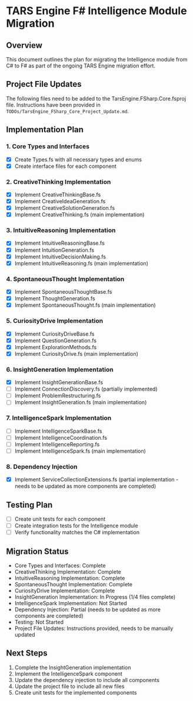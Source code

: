 ﻿# TARS Engine F# Intelligence Module Migration

## Overview
This document outlines the plan for migrating the Intelligence module from C# to F# as part of the ongoing TARS Engine migration effort.

## Project File Updates
The following files need to be added to the TarsEngine.FSharp.Core.fsproj file. Instructions have been provided in `TODOs/TarsEngine_FSharp_Core_Project_Update.md`.

## Implementation Plan

### 1. Core Types and Interfaces
- [x] Create Types.fs with all necessary types and enums
- [x] Create interface files for each component

### 2. CreativeThinking Implementation
- [x] Implement CreativeThinkingBase.fs
- [x] Implement CreativeIdeaGeneration.fs
- [x] Implement CreativeSolutionGeneration.fs
- [x] Implement CreativeThinking.fs (main implementation)

### 3. IntuitiveReasoning Implementation
- [x] Implement IntuitiveReasoningBase.fs
- [x] Implement IntuitionGeneration.fs
- [x] Implement IntuitiveDecisionMaking.fs
- [x] Implement IntuitiveReasoning.fs (main implementation)

### 4. SpontaneousThought Implementation
- [x] Implement SpontaneousThoughtBase.fs
- [x] Implement ThoughtGeneration.fs
- [x] Implement SpontaneousThought.fs (main implementation)

### 5. CuriosityDrive Implementation
- [x] Implement CuriosityDriveBase.fs
- [x] Implement QuestionGeneration.fs
- [x] Implement ExplorationMethods.fs
- [x] Implement CuriosityDrive.fs (main implementation)

### 6. InsightGeneration Implementation
- [x] Implement InsightGenerationBase.fs
- [ ] Implement ConnectionDiscovery.fs (partially implemented)
- [ ] Implement ProblemRestructuring.fs
- [ ] Implement InsightGeneration.fs (main implementation)

### 7. IntelligenceSpark Implementation
- [ ] Implement IntelligenceSparkBase.fs
- [ ] Implement IntelligenceCoordination.fs
- [ ] Implement IntelligenceReporting.fs
- [ ] Implement IntelligenceSpark.fs (main implementation)

### 8. Dependency Injection
- [x] Implement ServiceCollectionExtensions.fs (partial implementation - needs to be updated as more components are completed)

## Testing Plan
- [ ] Create unit tests for each component
- [ ] Create integration tests for the Intelligence module
- [ ] Verify functionality matches the C# implementation

## Migration Status
- Core Types and Interfaces: Complete
- CreativeThinking Implementation: Complete
- IntuitiveReasoning Implementation: Complete
- SpontaneousThought Implementation: Complete
- CuriosityDrive Implementation: Complete
- InsightGeneration Implementation: In Progress (1/4 files complete)
- IntelligenceSpark Implementation: Not Started
- Dependency Injection: Partial (needs to be updated as more components are completed)
- Testing: Not Started
- Project File Updates: Instructions provided, needs to be manually updated

## Next Steps
1. Complete the InsightGeneration implementation
2. Implement the IntelligenceSpark component
3. Update the dependency injection to include all components
4. Update the project file to include all new files
5. Create unit tests for the implemented components
